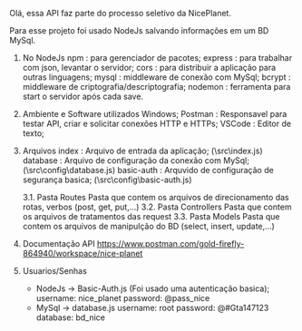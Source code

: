 Olá, essa API faz parte do processo seletivo da NicePlanet.

Para esse projeto foi usado NodeJs salvando informações em um BD MySql.
1. No NodeJs
    npm     : para gerenciador de pacotes;
    express : para trabalhar com json, levantar o servidor;
    cors    : para distribuir a aplicação para outras linguagens;
    mysql   : middleware de conexão com MySql;
    bcrypt  : middleware de criptografia/descriptografia;
    nodemon : ferramenta para start o servidor após cada save.

2. Ambiente e Software utilizados
    Windows;
    Postman : Responsavel para testar API, criar e solicitar conexões HTTP e HTTPs;
    VSCode  : Editor de texto;

3. Arquivos
    index    :   Arquivo de entrada da aplicação; (\src\index.js)
    database :   Arquivo de configuração da conexão com MySql; (\src\config\database.js)
    basic-auth  :   Arquvido de configuração de segurança basica; (\src\config\basic-auth.js)

    3.1. Pasta Routes
        Pasta que contem os arquivos de direcionamento das rotas, verbos (post, get, put,...)
    3.2. Pasta Controllers
        Pasta que contem os arquivos de tratamentos das request
    3.3. Pasta Models
        Pasta que contem os arquivos de manipulção do BD (select, insert, update,...)

4. Documentação API
    https://www.postman.com/gold-firefly-864940/workspace/nice-planet

5. Usuarios/Senhas
    * NodeJs -> Basic-Auth.js (Foi usado uma autenticação basica);
        username:   nice_planet
        password:   @pass_nice
    * MySql -> database.js
        username:   root
        password:   @#Gta147123
        database:   bd_nice
    

